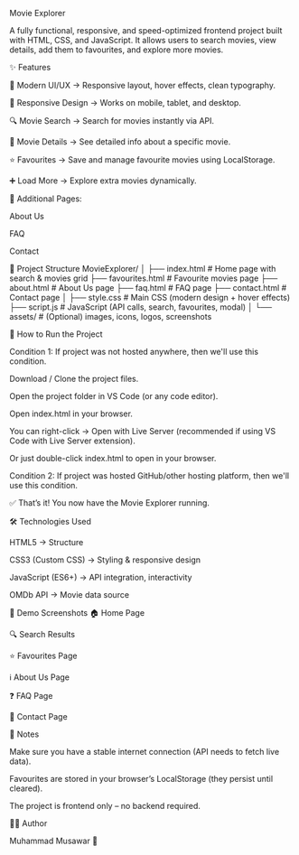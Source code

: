 Movie Explorer

A fully functional, responsive, and speed-optimized frontend project built with HTML, CSS, and JavaScript.
It allows users to search movies, view details, add them to favourites, and explore more movies.

✨ Features

🎨 Modern UI/UX → Responsive layout, hover effects, clean typography.

📱 Responsive Design → Works on mobile, tablet, and desktop.

🔍 Movie Search → Search for movies instantly via API.

📝 Movie Details → See detailed info about a specific movie.

⭐ Favourites → Save and manage favourite movies using LocalStorage.

➕ Load More → Explore extra movies dynamically.

📄 Additional Pages:

About Us

FAQ

Contact

📂 Project Structure
MovieExplorer/
│
├── index.html          # Home page with search & movies grid
├── favourites.html     # Favourite movies page
├── about.html          # About Us page
├── faq.html            # FAQ page
├── contact.html        # Contact page
│
├── style.css           # Main CSS (modern design + hover effects)
├── script.js           # JavaScript (API calls, search, favourites, modal)
│
└── assets/             # (Optional) images, icons, logos, screenshots

🚀 How to Run the Project

Condition 1: If project was not hosted anywhere, then we'll use this condition.

Download / Clone the project files.

Open the project folder in VS Code (or any code editor).

Open index.html in your browser.

You can right-click → Open with Live Server (recommended if using VS Code with Live Server extension).

Or just double-click index.html to open in your browser.

Condition 2: If project was hosted GitHub/other hosting platform, then we'll use this condition.

✅ That’s it! You now have the Movie Explorer running.

🛠️ Technologies Used

HTML5 → Structure

CSS3 (Custom CSS) → Styling & responsive design

JavaScript (ES6+) → API integration, interactivity

OMDb API → Movie data source

📸 Demo Screenshots
🏠 Home Page

🔍 Search Results

⭐ Favourites Page

ℹ️ About Us Page

❓ FAQ Page

📩 Contact Page

📌 Notes

Make sure you have a stable internet connection (API needs to fetch live data).

Favourites are stored in your browser’s LocalStorage (they persist until cleared).

The project is frontend only – no backend required.

👨‍💻 Author

Muhammad Musawar 🚀
